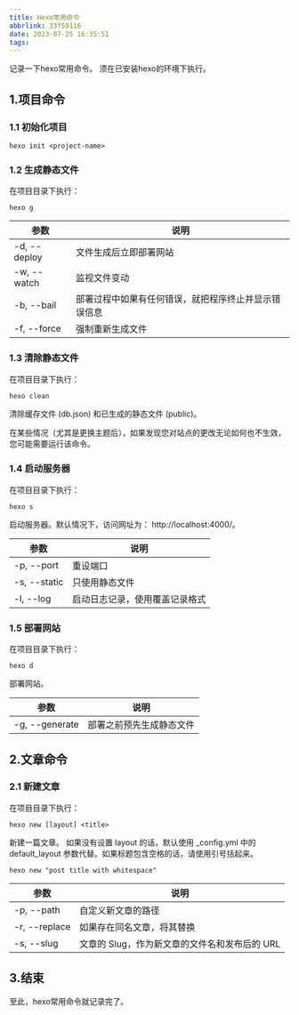```yaml
---
title: Hexo常用命令
abbrlink: 33f59116
date: 2023-07-25 16:35:51
tags:
---
```

记录一下hexo常用命令。
须在已安装hexo的环境下执行。

## 1.项目命令
### 1.1 初始化项目
```
hexo init <project-name>
```

### 1.2 生成静态文件
在项目目录下执行：
```
hexo g
```

| 参数 | 说明 |
| --- | --- |
| -d, --deploy | 文件生成后立即部署网站 |
| -w, --watch | 监视文件变动 |
| -b, --bail | 部署过程中如果有任何错误，就把程序终止并显示错误信息 |
| -f, --force | 强制重新生成文件 |

### 1.3 清除静态文件
在项目目录下执行：
```
hexo clean
```
清除缓存文件 (db.json) 和已生成的静态文件 (public)。

在某些情况（尤其是更换主题后），如果发现您对站点的更改无论如何也不生效，您可能需要运行该命令。

### 1.4 启动服务器
在项目目录下执行：
```
hexo s
```
启动服务器。默认情况下，访问网址为： http://localhost:4000/。

| 参数 | 说明 |
| --- | --- |
| -p, --port | 重设端口 |
| -s, --static | 只使用静态文件 |
| -l, --log | 启动日志记录，使用覆盖记录格式 |

### 1.5 部署网站
在项目目录下执行：
```
hexo d
```
部署网站。

| 参数 | 说明 |
| --- | --- |
| -g, --generate | 部署之前预先生成静态文件 |


## 2.文章命令
### 2.1 新建文章
在项目目录下执行：
```
hexo new [layout] <title>
```
新建一篇文章。
如果没有设置 layout 的话，默认使用 _config.yml 中的 default_layout 参数代替。如果标题包含空格的话，请使用引号括起来。
```
hexo new "post title with whitespace"
```

| 参数 | 说明 |
| --- | --- |
| -p, --path | 自定义新文章的路径 |
| -r, --replace | 如果存在同名文章，将其替换 |
| -s, --slug | 文章的 Slug，作为新文章的文件名和发布后的 URL |

## 3.结束
至此，hexo常用命令就记录完了。